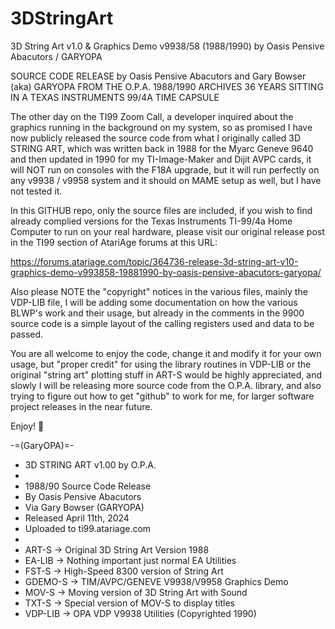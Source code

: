 # 3DStringArt
3D String Art v1.0 &amp; Graphics Demo v9938/58 (1988/1990) by Oasis Pensive Abacutors / GARYOPA

SOURCE CODE RELEASE by Oasis Pensive Abacutors and Gary Bowser (aka) GARYOPA
FROM THE O.P.A. 1988/1990 ARCHIVES
36 YEARS SITTING IN A TEXAS INSTRUMENTS 99/4A TIME CAPSULE

The other day on the TI99 Zoom Call, a developer inquired about the graphics running in the background on my system, so as promised I have now publicly released the source code from what I originally called 3D STRING ART, which was written back in 1988 for the Myarc Geneve 9640 and then updated in 1990 for my TI-Image-Maker and Dijit AVPC cards, it will NOT run on consoles with the F18A upgrade, but it will run perfectly on any v9938 / v9958 system and it should on MAME setup as well, but I have not tested it.

In this GITHUB repo, only the source files are included, if you wish to find already complied versions for the Texas Instruments TI-99/4a Home Computer to run on your real hardware, please visit our original release post in the TI99 section of AtariAge forums at this URL:

https://forums.atariage.com/topic/364736-release-3d-string-art-v10-graphics-demo-v993858-19881990-by-oasis-pensive-abacutors-garyopa/

Also please NOTE the "copyright" notices in the various files, mainly the VDP-LIB file, I will be adding some documentation on how the various BLWP's work and their usage, but already in the comments in the 9900 source code is a simple layout of the calling registers used and data to be passed.

You are all welcome to enjoy the code, change it and modify it for your own usage, but "proper credit" for using the library routines in VDP-LIB or the original "string art" plotting stuff in ART-S would be highly appreciated, and slowly I will be releasing more source code from the O.P.A. library, and also trying to figure out how to get "github" to work for me, for larger software project releases in the near future.

Enjoy! 🥳

-=(GaryOPA)=-

* 3D STRING ART v1.00 by O.P.A.
*
* 1988/90 Source Code Release
* By Oasis Pensive Abacutors
* Via Gary Bowser (GARYOPA)
* Released April 11th, 2024
* Uploaded to ti99.atariage.com
*
* ART-S   -> Original 3D String Art Version 1988
* EA-LIB  -> Nothing important just normal EA Utilities
* FST-S   -> High-Speed 8300 version of String Art
* GDEMO-S -> TIM/AVPC/GENEVE V9938/V9958 Graphics Demo
* MOV-S   -> Moving version of 3D String Art with Sound
* TXT-S   -> Special version of MOV-S to display titles
* VDP-LIB -> OPA VDP V9938 Utilities (Copyrighted 1990)
